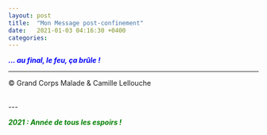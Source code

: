 ```yaml
---
layout: post
title:  "Mon Message post-confinement"
date:   2021-01-03 04:16:30 +0400
categories: 
---
```

<!---

<br/>
<span style="color: blue">***Masqué ou non !***</span>
<span style="color: green">***... avec ou sans Masque !***</span>
<br/>

--->


<span style="color: blue">***... au final, le feu, ça brûle !***</span>
<br/>


---
&copy;  Grand Corps Malade & Camille Lellouche

<br>
---


<span style="color: green">***2021 : Année de tous les espoirs !***</span>


<!---
<span style="color: red">***L'île de la Réunion privée de liberté par les autorités pour le réveillon du 31/12/2020. Hélico et forces de l'ordre en nombre : tous les moyens sont déployés. Incompréhensible !***</span>
<br/>
<span style="color: green">***Pour autant, il ne faut pas oublier le crépuscule de cette année 2020 !***</span>
![Coucher de soleil du 31/12/2020]({{ site.url }}/img/coucher.jpg)

<br/>

--->